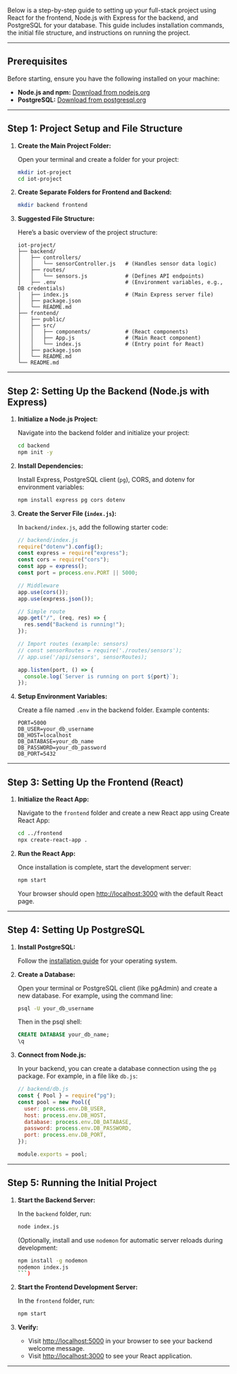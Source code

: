 Below is a step-by-step guide to setting up your full-stack project using React for the frontend, Node.js with Express for the backend, and PostgreSQL for your database. This guide includes installation commands, the initial file structure, and instructions on running the project.

---

## Prerequisites

Before starting, ensure you have the following installed on your machine:

- **Node.js and npm:** [Download from nodejs.org](https://nodejs.org)
- **PostgreSQL:** [Download from postgresql.org](https://www.postgresql.org)

---

## Step 1: Project Setup and File Structure

1. **Create the Main Project Folder:**

   Open your terminal and create a folder for your project:

   ```bash
   mkdir iot-project
   cd iot-project
   ```

2. **Create Separate Folders for Frontend and Backend:**

   ```bash
   mkdir backend frontend
   ```

3. **Suggested File Structure:**

   Here’s a basic overview of the project structure:

   ```
   iot-project/
   ├── backend/
   │   ├── controllers/
   │   │   └── sensorController.js   # (Handles sensor data logic)
   │   ├── routes/
   │   │   └── sensors.js            # (Defines API endpoints)
   │   ├── .env                      # (Environment variables, e.g., DB credentials)
   │   ├── index.js                  # (Main Express server file)
   │   ├── package.json
   │   └── README.md
   ├── frontend/
   │   ├── public/
   │   ├── src/
   │   │   ├── components/           # (React components)
   │   │   ├── App.js                # (Main React component)
   │   │   └── index.js              # (Entry point for React)
   │   ├── package.json
   │   └── README.md
   └── README.md
   ```

---

## Step 2: Setting Up the Backend (Node.js with Express)

1. **Initialize a Node.js Project:**

   Navigate into the backend folder and initialize your project:

   ```bash
   cd backend
   npm init -y
   ```

2. **Install Dependencies:**

   Install Express, PostgreSQL client (`pg`), CORS, and dotenv for environment variables:

   ```bash
   npm install express pg cors dotenv
   ```

3. **Create the Server File (`index.js`):**

   In `backend/index.js`, add the following starter code:

   ```javascript
   // backend/index.js
   require("dotenv").config();
   const express = require("express");
   const cors = require("cors");
   const app = express();
   const port = process.env.PORT || 5000;

   // Middleware
   app.use(cors());
   app.use(express.json());

   // Simple route
   app.get("/", (req, res) => {
     res.send("Backend is running!");
   });

   // Import routes (example: sensors)
   // const sensorRoutes = require('./routes/sensors');
   // app.use('/api/sensors', sensorRoutes);

   app.listen(port, () => {
     console.log(`Server is running on port ${port}`);
   });
   ```

4. **Setup Environment Variables:**

   Create a file named `.env` in the backend folder. Example contents:

   ```env
   PORT=5000
   DB_USER=your_db_username
   DB_HOST=localhost
   DB_DATABASE=your_db_name
   DB_PASSWORD=your_db_password
   DB_PORT=5432
   ```

---

## Step 3: Setting Up the Frontend (React)

1. **Initialize the React App:**

   Navigate to the `frontend` folder and create a new React app using Create React App:

   ```bash
   cd ../frontend
   npx create-react-app .
   ```

2. **Run the React App:**

   Once installation is complete, start the development server:

   ```bash
   npm start
   ```

   Your browser should open [http://localhost:3000](http://localhost:3000) with the default React page.

---

## Step 4: Setting Up PostgreSQL

1. **Install PostgreSQL:**

   Follow the [installation guide](https://www.postgresql.org/download/) for your operating system.

2. **Create a Database:**

   Open your terminal or PostgreSQL client (like pgAdmin) and create a new database. For example, using the command line:

   ```bash
   psql -U your_db_username
   ```

   Then in the psql shell:

   ```sql
   CREATE DATABASE your_db_name;
   \q
   ```

3. **Connect from Node.js:**

   In your backend, you can create a database connection using the `pg` package. For example, in a file like `db.js`:

   ```javascript
   // backend/db.js
   const { Pool } = require("pg");
   const pool = new Pool({
     user: process.env.DB_USER,
     host: process.env.DB_HOST,
     database: process.env.DB_DATABASE,
     password: process.env.DB_PASSWORD,
     port: process.env.DB_PORT,
   });

   module.exports = pool;
   ```

---

## Step 5: Running the Initial Project

1. **Start the Backend Server:**

   In the `backend` folder, run:

   ```bash
   node index.js
   ```

   (Optionally, install and use `nodemon` for automatic server reloads during development:

   ````bash
   npm install -g nodemon
   nodemon index.js
   ```)

   ````

2. **Start the Frontend Development Server:**

   In the `frontend` folder, run:

   ```bash
   npm start
   ```

3. **Verify:**

   - Visit [http://localhost:5000](http://localhost:5000) in your browser to see your backend welcome message.
   - Visit [http://localhost:3000](http://localhost:3000) to see your React application.

---
